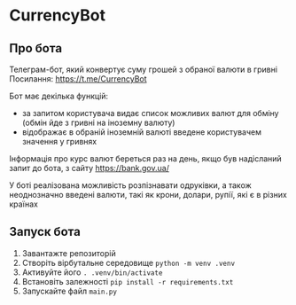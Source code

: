 # CurrencyBot

## Про бота

Телеграм-бот, який конвертує суму грошей з обраної валюти в гривні
<br>Посилання: https://t.me/CurrencyBot

Бот має декілька функцій:
- за запитом користувача видає список можливих валют для обміну (обмін йде з гривні на іноземну валюту)
- відображає в обраній іноземній валюті введене користувачем значення у гривнях

Інформація про курс валют береться раз на день, якщо був надісланий запит до бота, з сайту https://bank.gov.ua/

У боті реалізована можливість розпізнавати одруківки, а також неоднозначно введені валюти, такі як крони, долари, рупії, які є в різних країнах

## Запуск бота

1. Завантажте репозиторій
2. Створіть вірбутальне середовище `python -m venv .venv`
3. Активуйте його `. .venv/bin/activate`
4. Встановіть залежності `pip install -r requirements.txt`
5. Запускайте файл `main.py`
